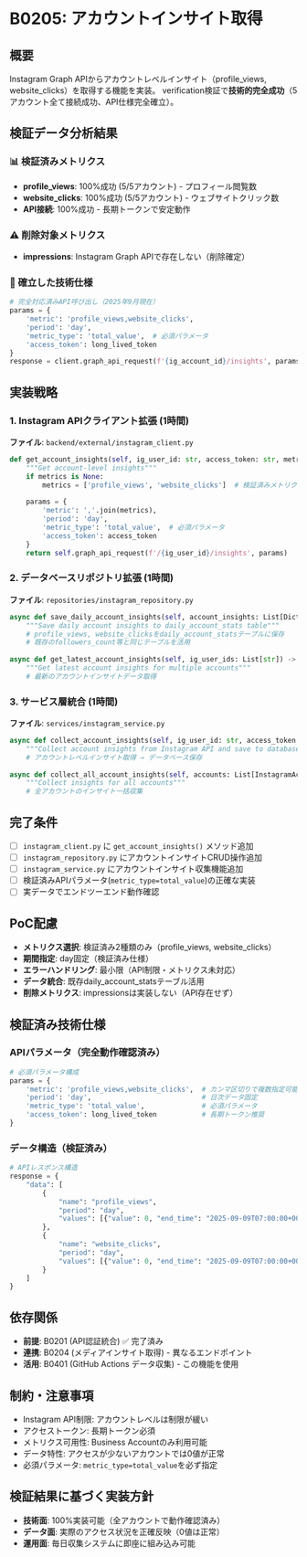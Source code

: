 # B0205: アカウントインサイト取得

## 概要
Instagram Graph APIからアカウントレベルインサイト（profile_views, website_clicks）を取得する機能を実装。
verification検証で**技術的完全成功**（5アカウント全て接続成功、API仕様完全確立）。

## 検証データ分析結果

### 📊 検証済みメトリクス
- **profile_views**: 100%成功 (5/5アカウント) - プロフィール閲覧数
- **website_clicks**: 100%成功 (5/5アカウント) - ウェブサイトクリック数
- **API接続**: 100%成功 - 長期トークンで安定動作

### ⚠️ 削除対象メトリクス
- **impressions**: Instagram Graph APIで存在しない（削除確定）

### 🔧 確立した技術仕様
```python
# 完全対応済みAPI呼び出し（2025年9月現在）
params = {
    'metric': 'profile_views,website_clicks',
    'period': 'day',
    'metric_type': 'total_value',  # 必須パラメータ
    'access_token': long_lived_token
}
response = client.graph_api_request(f'{ig_account_id}/insights', params=params)
```

## 実装戦略

### 1. Instagram APIクライアント拡張 (1時間)
**ファイル**: `backend/external/instagram_client.py`

```python
def get_account_insights(self, ig_user_id: str, access_token: str, metrics: List[str] = None) -> Dict[str, Any]:
    """Get account-level insights"""
    if metrics is None:
        metrics = ['profile_views', 'website_clicks']  # 検証済みメトリクス
    
    params = {
        'metric': ','.join(metrics),
        'period': 'day',
        'metric_type': 'total_value',  # 必須パラメータ
        'access_token': access_token
    }
    return self.graph_api_request(f'/{ig_user_id}/insights', params)
```

### 2. データベースリポジトリ拡張 (1時間)
**ファイル**: `repositories/instagram_repository.py`

```python
async def save_daily_account_insights(self, account_insights: List[Dict]) -> int:
    """Save daily account insights to daily_account_stats table"""
    # profile_views, website_clicksをdaily_account_statsテーブルに保存
    # 既存のfollowers_count等と同じテーブルを活用
    
async def get_latest_account_insights(self, ig_user_ids: List[str]) -> Dict[str, Dict]:
    """Get latest account insights for multiple accounts"""
    # 最新のアカウントインサイトデータ取得
```

### 3. サービス層統合 (1時間)  
**ファイル**: `services/instagram_service.py`

```python
async def collect_account_insights(self, ig_user_id: str, access_token: str) -> Dict[str, Any]:
    """Collect account insights from Instagram API and save to database"""
    # アカウントレベルインサイト取得 → データベース保存
    
async def collect_all_account_insights(self, accounts: List[InstagramAccount]) -> Dict[str, Any]:
    """Collect insights for all accounts"""
    # 全アカウントのインサイト一括収集
```

## 完了条件
- [ ] `instagram_client.py` に `get_account_insights()` メソッド追加
- [ ] `instagram_repository.py` にアカウントインサイトCRUD操作追加
- [ ] `instagram_service.py` にアカウントインサイト収集機能追加
- [ ] 検証済みAPIパラメータ(`metric_type=total_value`)の正確な実装
- [ ] 実データでエンドツーエンド動作確認

## PoC配慮
- **メトリクス選択**: 検証済み2種類のみ（profile_views, website_clicks）
- **期間指定**: day固定（検証済み仕様）
- **エラーハンドリング**: 最小限（API制限・メトリクス未対応）
- **データ統合**: 既存daily_account_statsテーブル活用
- **削除メトリクス**: impressionsは実装しない（API存在せず）

## 検証済み技術仕様

### APIパラメータ（完全動作確認済み）
```python
# 必須パラメータ構成
params = {
    'metric': 'profile_views,website_clicks',  # カンマ区切りで複数指定可能
    'period': 'day',                           # 日次データ固定
    'metric_type': 'total_value',              # 必須パラメータ
    'access_token': long_lived_token           # 長期トークン推奨
}
```

### データ構造（検証済み）
```python
# APIレスポンス構造
response = {
    "data": [
        {
            "name": "profile_views",
            "period": "day", 
            "values": [{"value": 0, "end_time": "2025-09-09T07:00:00+0000"}]
        },
        {
            "name": "website_clicks",
            "period": "day",
            "values": [{"value": 0, "end_time": "2025-09-09T07:00:00+0000"}]
        }
    ]
}
```

## 依存関係
- **前提**: B0201 (API認証統合) ✅ 完了済み
- **連携**: B0204 (メディアインサイト取得) - 異なるエンドポイント
- **活用**: B0401 (GitHub Actions データ収集) - この機能を使用

## 制約・注意事項
- Instagram API制限: アカウントレベルは制限が緩い
- アクセストークン: 長期トークン必須
- メトリクス可用性: Business Accountのみ利用可能
- データ特性: アクセスが少ないアカウントでは0値が正常
- 必須パラメータ: `metric_type=total_value`を必ず指定

## 検証結果に基づく実装方針
- **技術面**: 100%実装可能（全アカウントで動作確認済み）
- **データ面**: 実際のアクセス状況を正確反映（0値は正常）
- **運用面**: 毎日収集システムに即座に組み込み可能